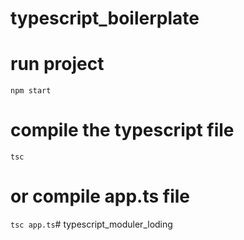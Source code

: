 # typescript_boilerplate

# run project
`npm start`

# compile the typescript file
`tsc`

# or compile app.ts file
`tsc app.ts`# typescript_moduler_loding 
